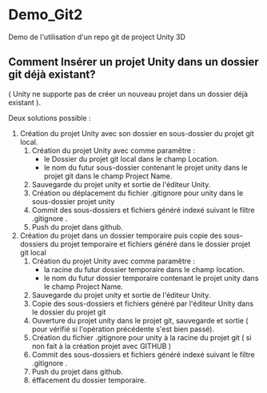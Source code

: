 # Demo_Git2

Demo de l'utilisation d'un repo git de project Unity 3D

## Comment Insérer un projet Unity dans un dossier git déjà existant?

( Unity ne supporte pas de créer un nouveau projet dans un dossier déjà existant ).

Deux solutions possible :

1. Création du projet Unity avec son dossier en sous-dossier du projet git local.
    1. Création du projet Unity avec comme paramêtre :
        * le Dossier du projet git local dans le champ Location.
        * le nom du futur sous-dossier contenant le projet unity dans le projet git dans le champ Project Name.
    2. Sauvegarde du projet unity et sortie de l'éditeur Unity.
    3. Création ou déplacement du fichier .gitignore pour unity dans le sous-dossier projet unity
    4. Commit des sous-dossiers et fichiers généré indexé suivant le filtre .gitignore .
    5. Push du projet dans github.
2. Création du projet dans un dossier temporaire puis copie des sous-dossiers du projet temporaire et fichiers généré dans le dossier projet git local
    1. Création du projet Unity avec comme paramêtre :
        * la racine du futur dossier temporaire dans le champ location.
        * le nom du futur dossier temporaire contenant le projet unity dans le champ Project Name.
    2. Sauvegarde du projet unity et sortie de l'éditeur Unity.
    3. Copie des sous-dossiers et fichiers généré par l'éditeur Unity dans le dossier du projet git
    4. Ouverture du projet unity dans le projet git, sauvegarde et sortie ( pour vérifié si l'opération précédente s'est bien passé).
    5. Création du fichier .gitignore pour unity à la racine du projet git ( si non fait à la création projet avec GITHUB )
    6. Commit des sous-dossiers et fichiers généré indexé suivant le filtre .gitignore .
    7. Push du projet dans github.
    8. éffacement du dossier temporaire.
